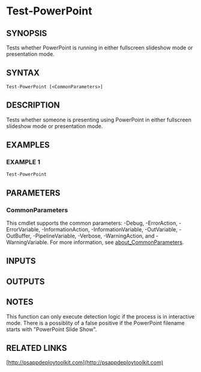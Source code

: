 ﻿---
editLink: false
isShowComments: false
external help file: PSAppDeployToolkit-help.xml
Module Name: PSAppDeployToolkit
online version: http://psappdeploytoolkit.com
schema: 2.0.0
---

# Test-PowerPoint

## SYNOPSIS
Tests whether PowerPoint is running in either fullscreen slideshow mode or presentation mode.

## SYNTAX

```
Test-PowerPoint [<CommonParameters>]
```

## DESCRIPTION
Tests whether someone is presenting using PowerPoint in either fullscreen slideshow mode or presentation mode.

## EXAMPLES

### EXAMPLE 1
```
Test-PowerPoint
```

## PARAMETERS

### CommonParameters
This cmdlet supports the common parameters: -Debug, -ErrorAction, -ErrorVariable, -InformationAction, -InformationVariable, -OutVariable, -OutBuffer, -PipelineVariable, -Verbose, -WarningAction, and -WarningVariable. For more information, see [about_CommonParameters](http://go.microsoft.com/fwlink/?LinkID=113216).

## INPUTS

## OUTPUTS

## NOTES
This function can only execute detection logic if the process is in interactive mode.
There is a possiblity of a false positive if the PowerPoint filename starts with "PowerPoint Slide Show".

## RELATED LINKS

[http://psappdeploytoolkit.com](http://psappdeploytoolkit.com)

